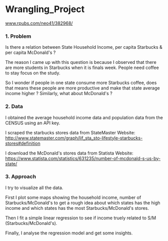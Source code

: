 # Wrangling_Project

www.rpubs.com/neo41/382968/


### 1. Problem   
Is there a relation between State Household Income, per capita Starbucks & per capita McDonald's ?  

The reason I came up with this question is because I observed that there are more students in Starbucks when it is finals week. People need coffee to stay focus on the study.    

So I wonder if people in one state consume more Starbucks coffee, does that means these people are more productive and make that state average income higher ? Similarly, what about McDonald's ?

### 2. Data
I obtained the average household income data and population data from the CENSUS using an API key.   

I scraped the starbucks stores data from StateMaster Website:  
http://www.statemaster.com/graph/lif_sta_sto-lifestyle-starbucks-stores#definition   

I download the McDonald's stores data from Statista Website:    
https://www.statista.com/statistics/631235/number-of-mcdonald-s-us-by-state/   

### 3. Approach
I try to visualize all the data.    

First I plot some maps showing the household income, number of Starbucks/McDonald's to get a rough idea about which states has the high income and which states has the most Starbucks/McDonald's stores.   

Then I fit a simple linear regression to see if income truely related to S/M (Starbucks/McDonald's).    

Finally, I analyse the regression model and get some insights.

